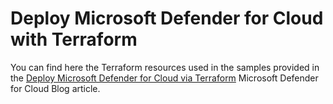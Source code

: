 # Deploy Microsoft Defender for Cloud with Terraform

You can find here the Terraform resources used in the samples provided in the [Deploy Microsoft Defender for Cloud via Terraform](https://techcommunity.microsoft.com/t5/microsoft-defender-for-cloud/bg-p/MicrosoftDefenderCloudBlog) Microsoft Defender for Cloud Blog article.